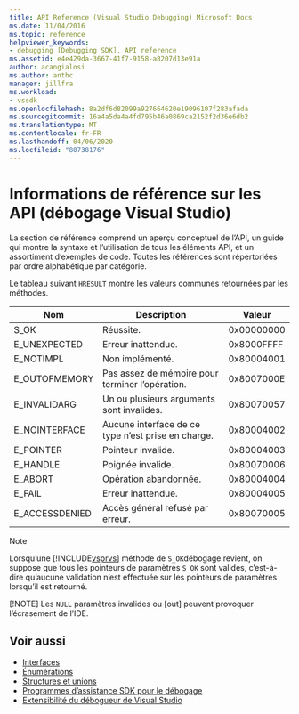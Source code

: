 ```yaml
---
title: API Reference (Visual Studio Debugging) Microsoft Docs
ms.date: 11/04/2016
ms.topic: reference
helpviewer_keywords:
- debugging [Debugging SDK], API reference
ms.assetid: e4e429da-3667-41f7-9158-a8207d13e91a
author: acangialosi
ms.author: anthc
manager: jillfra
ms.workload:
- vssdk
ms.openlocfilehash: 8a2df6d82099a927664620e19096107f283afada
ms.sourcegitcommit: 16a4a5da4a4fd795b46a0869ca2152f2d36e6db2
ms.translationtype: MT
ms.contentlocale: fr-FR
ms.lasthandoff: 04/06/2020
ms.locfileid: "80738176"
---
```

# <a name="api-reference-visual-studio-debugging"></a>Informations de référence sur les API (débogage Visual Studio)
La section de référence comprend un aperçu conceptuel de l’API, un guide qui montre la syntaxe et l’utilisation de tous les éléments API, et un assortiment d’exemples de code. Toutes les références sont répertoriées par ordre alphabétique par catégorie.

 Le tableau suivant `HRESULT` montre les valeurs communes retournées par les méthodes.

|Nom|Description|Valeur|
|----------|-----------------|-----------|
|S_OK|Réussite.|0x00000000|
|E_UNEXPECTED|Erreur inattendue.|0x8000FFFF|
|E_NOTIMPL|Non implémenté.|0x80004001|
|E_OUTOFMEMORY|Pas assez de mémoire pour terminer l’opération.|0x8007000E|
|E_INVALIDARG|Un ou plusieurs arguments sont invalides.|0x80070057|
|E_NOINTERFACE|Aucune interface de ce type n’est prise en charge.|0x80004002|
|E_POINTER|Pointeur invalide.|0x80004003|
|E_HANDLE|Poignée invalide.|0x80070006|
|E_ABORT|Opération abandonnée.|0x80004004|
|E_FAIL|Erreur inattendue.|0x80004005|
|E_ACCESSDENIED|Accès général refusé par erreur.|0x80070005|

> [!NOTE]
> Lorsqu’une [!INCLUDE[vsprvs](../../../code-quality/includes/vsprvs_md.md)] méthode de `S_OK`débogage revient, on suppose que tous les pointeurs de paramètres `S_OK` sont valides, c’est-à-dire qu’aucune validation n’est effectuée sur les pointeurs de paramètres lorsqu’il est retourné.
>
> [!NOTE]
> Les `NULL` paramètres invalides ou [out] peuvent provoquer l’écrasement de l’IDE.

## <a name="see-also"></a>Voir aussi
- [Interfaces](../../../extensibility/debugger/reference/interfaces-visual-studio-debugging.md)
- [Énumérations](../../../extensibility/debugger/reference/enumerations-visual-studio-debugging.md)
- [Structures et unions](../../../extensibility/debugger/reference/structures-and-unions.md)
- [Programmes d’assistance SDK pour le débogage](../../../extensibility/debugger/reference/sdk-helpers-for-debugging.md)
- [Extensibilité du débogueur de Visual Studio](../../../extensibility/debugger/visual-studio-debugger-extensibility.md)
